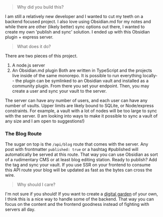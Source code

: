 > Why did you build this?

I am still a relatively new developer and I wanted to cut my teeth on a backend focused project. I also love using Obsidian.md for my notes and while there are other (likely better) sync options out there, I wanted to create my own 'publish and sync' solution. I ended up with this Obsidian plugin + express server.

> What does it do?

There are two pieces of this project.

1. A node.js server
2. An Obsidian.md plugin
   Both are written in TypeScript and the projects live inside of the same monorepo.
   It is possible to run everything locally-- the plugin can be symlinked to an Obsidian vault and installed as a community plugin. From there you set your endpoint. Then, you may create a user and sync your vault to the server.

The server can have any number of users, and each user can have any number of vaults. Upper limits are likely bound to SQLite, or Node/express constraints. For example, a vault with a lot of nodes will be too large to sync with the server. (I am looking into ways to make it possible to sync a vault of any size and I am open to suggestions!)

### The Blog Route

The sugar on top is the `/api/blog` route that comes with the server. Any post with frontmatter `published: true` or a hashtag #published will automatically be served at this route. That way you can use Obsidian as sort of a rudimentary CMS or at least blog editing station. Ready to publish? Add the tag and sync your vault. If you use SSR on your frontend to consume this API route your blog will be updated as fast as the bytes can cross the wire.

> Why should I care?

I'm not sure if you should! If you want to create a [digital garden](https://tomcritchlow.com/2019/02/17/building-digital-garden/) of your own, I think this is a nice way to handle some of the backend. That way you can focus on the content and the frontend goodness instead of fighting with servers all day.
